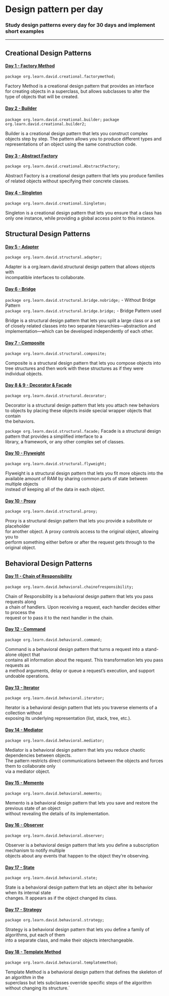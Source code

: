# Design pattern per day
### Study design patterns every day for 30 days and implement short examples 
--------------------------------------------------------------------------------
## Creational Design Patterns
#### <ins>Day 1 - Factory Method</ins>
`package org.learn.david.creational.factorymethod;`

Factory Method is a creational design pattern that provides an interface <br>
for creating objects in a superclass, but allows subclasses to alter the <br>
type of objects that will be created.

#### <ins>Day 2 - Builder</ins>
`package org.learn.david.creational.builder;`
`package org.learn.david.creational.builder2;`

Builder is a creational design pattern that lets you construct complex <br> 
objects step by step. The pattern allows you to produce different types and <br>
representations of an object using the same construction code.

#### <ins>Day 3 - Abstract Factory</ins>
`package org.learn.david.creational.AbstractFactory;`

Abstract Factory is a creational design pattern that lets you produce families <br>
of related objects without specifying their concrete classes.

#### <ins>Day 4 - Singleton</ins>
`package org.learn.david.creational.Singleton;`

Singleton is a creational design pattern that lets you ensure that a class has <br>
only one instance, while providing a global access point to this instance.

## Structural Design Patterns

#### <ins>Day 5 - Adapter</ins>
`package org.learn.david.structural.adapter;`

Adapter is a org.learn.david.structural design pattern that allows objects with<br>
incompatible interfaces to collaborate.

#### <ins>Day 6 - Bridge</ins>
`package org.learn.david.structural.bridge.nobridge;`  - Without Bridge Pattern <br>
`package org.learn.david.structural.bridge.bridge;`    - Bridge Pattern used

Bridge is a structural design pattern that lets you split a large class or a set<br>
of closely related classes into two separate hierarchies—abstraction and <br>
implementation—which can be developed independently of each other.

#### <ins>Day 7 - Composite</ins>
`package org.learn.david.structural.composite;`

Composite is a structural design pattern that lets you compose objects into <br>
tree structures and then work with these structures as if they were individual objects.

#### <ins>Day 8 & 9 - Decorator & Facade</ins>
`package org.learn.david.structural.decorator;`

Decorator is a structural design pattern that lets you attach new behaviors <br>
to objects by placing these objects inside special wrapper objects that contain <br>
the behaviors.

`package org.learn.david.structural.facade;`
Facade is a structural design pattern that provides a simplified interface to a <br>
library, a framework, or any other complex set of classes.

#### <ins>Day 10 - Flyweight</ins>
`package org.learn.david.structural.flyweight;`

Flyweight is a structural design pattern that lets you fit more objects into the<br>
available amount of RAM by sharing common parts of state between multiple objects<br>
instead of keeping all of the data in each object.

#### <ins>Day 10 - Proxy</ins>
`package org.learn.david.structural.proxy;`

Proxy is a structural design pattern that lets you provide a substitute or placeholder<br>
for another object. A proxy controls access to the original object, allowing you to <br>
perform something either before or after the request gets through to the original object.

## Behavioral Design Patterns

#### <ins>Day 11 - Chain of Responsibility</ins>
`package org.learn.david.behavioral.chainofresponsibility;`

Chain of Responsibility is a behavioral design pattern that lets you pass requests along<br>
a chain of handlers. Upon receiving a request, each handler decides either to process the<br>
request or to pass it to the next handler in the chain.

#### <ins>Day 12 - Command</ins>
`package org.learn.david.behavioral.command;`

Command is a behavioral design pattern that turns a request into a stand-alone object that<br>
contains all information about the request. This transformation lets you pass requests as<br>
a method arguments, delay or queue a request’s execution, and support undoable operations.

#### <ins>Day 13 - Iterator</ins>
`package org.learn.david.behavioral.iterator;`

Iterator is a behavioral design pattern that lets you traverse elements of a collection without<br>
exposing its underlying representation (list, stack, tree, etc.).

#### <ins>Day 14 - Mediator</ins>
`package org.learn.david.behavioral.mediator;`

Mediator is a behavioral design pattern that lets you reduce chaotic dependencies between objects.<br>
The pattern restricts direct communications between the objects and forces them to collaborate only<br>
via a mediator object.

#### <ins>Day 15 - Memento</ins>
`package org.learn.david.behavioral.memento;`

Memento is a behavioral design pattern that lets you save and restore the previous state of an object<br>
without revealing the details of its implementation.

#### <ins>Day 16 - Observer</ins>
`package org.learn.david.behavioral.observer;`

Observer is a behavioral design pattern that lets you define a subscription mechanism to notify multiple<br>
objects about any events that happen to the object they’re observing.

#### <ins>Day 17 - State</ins>
`package org.learn.david.behavioral.state;`

State is a behavioral design pattern that lets an object alter its behavior when its internal state<br>
changes. It appears as if the object changed its class.

#### <ins>Day 17 - Strategy</ins>
`package org.learn.david.behavioral.strategy;`

Strategy is a behavioral design pattern that lets you define a family of algorithms, put each of them<br>
into a separate class, and make their objects interchangeable.

#### <ins>Day 18 - Template Method</ins>
`package org.learn.david.behavioral.templatemethod;`

Template Method is a behavioral design pattern that defines the skeleton of an algorithm in the<br>
superclass but lets subclasses override specific steps of the algorithm without changing its structure.`
